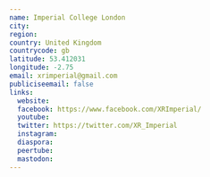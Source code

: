 ```yaml
---
name: Imperial College London
city:
region:
country: United Kingdom
countrycode: gb
latitude: 53.412031
longitude: -2.75
email: xrimperial@gmail.com
publiciseemail: false
links:
  website:
  facebook: https://www.facebook.com/XRImperial/
  youtube:
  twitter: https://twitter.com/XR_Imperial
  instagram:
  diaspora:
  peertube:
  mastodon:
---
```

